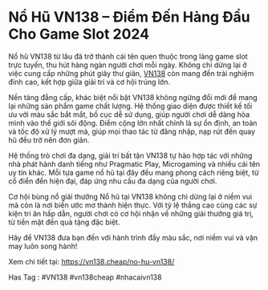 # Nổ Hũ VN138 – Điểm Đến Hàng Đầu Cho Game Slot 2024

Nổ hũ VN138 từ lâu đã trở thành cái tên quen thuộc trong làng game slot trực tuyến, thu hút hàng ngàn người chơi mỗi ngày. Không chỉ dừng lại ở việc cung cấp những phút giây thư giãn, [VN138](https://vn138.cheap/) còn mang đến trải nghiệm đỉnh cao, kết hợp giữa giải trí và cơ hội trúng lớn.

Nền tảng đẳng cấp, khác biệt nổi bật
VN138 không ngừng đổi mới để mang lại những sản phẩm game chất lượng. Hệ thống giao diện được thiết kế tối ưu với màu sắc bắt mắt, bố cục dễ sử dụng, giúp người chơi dễ dàng hòa mình vào thế giới sôi động. Điểm cộng lớn nhất chính là sự ổn định, an toàn và tốc độ xử lý mượt mà, giúp mọi thao tác từ đăng nhập, nạp rút đến quay hũ đều trở nên đơn giản.

Hệ thống trò chơi đa dạng, giải trí bất tận
VN138 tự hào hợp tác với những nhà phát hành danh tiếng như Pragmatic Play, Microgaming và nhiều cái tên uy tín khác. Mỗi tựa game nổ hũ tại đây đều mang phong cách riêng biệt, từ cổ điển đến hiện đại, đáp ứng nhu cầu đa dạng của người chơi.

Cơ hội bùng nổ giải thưởng
Nổ hũ tại VN138 không chỉ dừng lại ở niềm vui mà còn là nơi biến ước mơ thành hiện thực. Với tỷ lệ thắng cao cùng các sự kiện tri ân hấp dẫn, người chơi có cơ hội nhận về những giải thưởng giá trị, từ tiền mặt đến quà tặng đặc biệt.

Hãy để VN138 đưa bạn đến với hành trình đầy màu sắc, nơi niềm vui và vận may luôn song hành!

Xem chi tiết tại: https://vn138.cheap/no-hu-vn138/ 

Has Tag : #VN138 #vn138cheap #nhacaivn138
